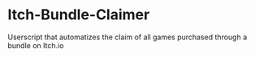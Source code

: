 # Itch-Bundle-Claimer
Userscript that automatizes the claim of all games purchased through a bundle on Itch.io
